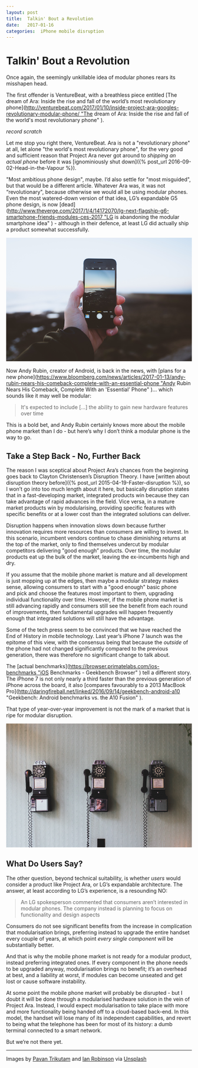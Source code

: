 ```yaml
---
layout: post
title:  Talkin' Bout a Revolution 
date:   2017-01-16 
categories:  iPhone mobile disruption 
---
```


# Talkin' Bout a Revolution


Once again, the seemingly unkillable idea of modular phones rears its misshapen head.

The first offender is VentureBeat, with a breathless piece entitled [The dream of Ara: Inside the rise and fall of the world’s most revolutionary phone](http://venturebeat.com/2017/01/10/inside-project-ara-googles-revolutionary-modular-phone/ "The dream of Ara: Inside the rise and fall of the world's most revolutionary phone" ). 

*record scratch*

Let me stop you right there, VentureBeat. Ara is not a "revolutionary phone" at all, let alone "the world's most revolutionary phone", for the very good and sufficient reason that Project Ara never got around to *shipping an actual phone* before it was [ignominiously shut down]({% post_url 2016-09-02-Head-in-the-Vapour %}).

"Most ambitious phone design", maybe. I’d also settle for "most misguided", but that would be a different article. Whatever Ara was, it was not “revolutionary", because otherwise we would all be using modular phones. Even the most watered-down version of that idea, LG’s expandable G5 phone design, is now [dead](http://www.theverge.com/2017/1/4/14172070/lg-next-flagship-g6-smartphone-friends-modules-ces-2017 "LG is abandoning the modular smartphone idea" ) - although in their defence, at least LG did actually ship a product somewhat successfully.

![](/images/unknown_filename.338.png)

Now Andy Rubin, creator of Android, is back in the news, with [plans for a new phone](https://www.bloomberg.com/news/articles/2017-01-13/andy-rubin-nears-his-comeback-complete-with-an-essential-phone "Andy Rubin Nears His Comeback, Complete With an 'Essential’ Phone" )… which sounds like it may well be modular:

> It's expected to include […] the ability to gain new hardware features over time

This is a bold bet, and Andy Rubin certainly knows more about the mobile phone market than I do - but here’s why I don’t think a modular phone is the way to go.

## Take a Step Back - No, Further Back

The reason I was sceptical about Project Ara’s chances from the beginning goes back to Clayton Christensen’s Disruption Theory. I have [written about disruption theory before]({% post_url 2015-04-19-Faster-disruption %}), so I won’t go into too much length about it here, but basically disruption states that in a fast-developing market, integrated products win because they can take advantage of rapid advances in the field. Vice versa, in a mature market products win by modularising, providing specific features with specific benefits or at a lower cost than the integrated solutions can deliver.

Disruption happens when innovation slows down because further innovation requires more resources than consumers are willing to invest. In this scenario, incumbent vendors continue to chase diminishing returns at the top of the market, only to find themselves undercut by modular competitors delivering "good enough” products. Over time, the modular products eat up the bulk of the market, leaving the ex-incumbents high and dry.

If you assume that the mobile phone market is mature and all development is just mopping up at the edges, then maybe a modular strategy makes sense, allowing consumers to start with a "good enough" basic phone and pick and choose the features most important to them, upgrading individual functionality over time. However, if the mobile phone market is still advancing rapidly and consumers still see the benefit from each round of improvements, then fundamental upgrades will happen frequently enough that integrated solutions will still have the advantage.

Some of the tech press seem to be convinced that we have reached the End of History in mobile technology. Last year’s iPhone 7 launch was the epitome of this view, with the consensus being that because the *outside* of the phone had not changed significantly compared to the previous generation, there was therefore no significant change to talk about.

The [actual benchmarks](https://browser.primatelabs.com/ios-benchmarks "iOS Benchmarks - Geekbench Browser" ) tell a different story. The iPhone 7 is not only nearly a third faster than the previous generation of iPhone across the board, it also [compares favourably to a 2013 MacBook Pro](http://daringfireball.net/linked/2016/09/14/geekbench-android-a10 "Geekbench: Android benchmarks vs. the A10 Fusion" ). 

That type of year-over-year improvement is not the mark of a market that is ripe for modular disruption.

![](/images/unknown_filename.339.png)

## What Do Users Say?

The other question, beyond technical suitability, is whether *users* would consider a product like Project Ara, or LG’s expandable architecture. The answer, at least according to LG’s experience, is a resounding NO:

> An LG spokesperson commented that consumers aren’t interested in modular phones. The company instead is planning to focus on functionality and design aspects

Consumers do not see significant benefits from the increase in complication that modularisation brings, preferring instead to upgrade the entire handset every couple of years, at which point *every single component* will be substantially better. 

And that is why the mobile phone market is not ready for a modular product, instead preferring integrated ones. If every component in the phone needs to be upgraded anyway, modularisation brings no benefit; it’s an overhead at best, and a liability at worst, if modules can become unseated and get lost or cause software instability.

At some point the mobile phone market will probably be disrupted - but I doubt it will be done through a modularised hardware solution in the vein of Project Ara. Instead, I would expect modularisation to take place with more and more functionality being handed off to a cloud-based back-end. In this model, the handset will lose many of its independent capabilities, and revert to being what the telephone has been for most of its history: a dumb terminal connected to a smart network.

But we’re not there yet.

***
Images by [Pavan Trikutam](<http://instagram.com/heypav>) and [Ian Robinson](<https://unsplash.com/@ianrobinson>) via [Unsplash](<https://unsplash.com>)

                      